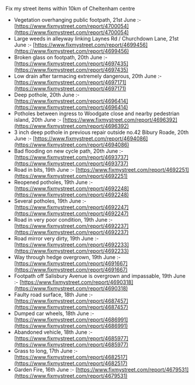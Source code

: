Fix my street items within 10km of Cheltenham centre

<!-- fix_marker starts -->

- Vegetation overhanging public footpath, 21st June :- [https://www.fixmystreet.com/report/4700054](https://www.fixmystreet.com/report/4700054)
- Large weeds in alleyway linking Laynes Rd / Churchdown Lane, 21st June :- [https://www.fixmystreet.com/report/4699456](https://www.fixmystreet.com/report/4699456)
- Broken glass on footpath, 20th June :- [https://www.fixmystreet.com/report/4697435](https://www.fixmystreet.com/report/4697435)
- Low drain after tarmacing extremely dangerous, 20th June :- [https://www.fixmystreet.com/report/4697171](https://www.fixmystreet.com/report/4697171)
- Deep pothole, 20th June :- [https://www.fixmystreet.com/report/4696414](https://www.fixmystreet.com/report/4696414)
- Potholes between ingress to Woodgate close and nearby pedestrian island, 20th June :- [https://www.fixmystreet.com/report/4696392](https://www.fixmystreet.com/report/4696392)
- 3 inch deep pothole in previous repair outside no.42 Bibury Roade, 20th June :- [https://www.fixmystreet.com/report/4694086](https://www.fixmystreet.com/report/4694086)
- Bad flooding on new cycle path, 20th June :- [https://www.fixmystreet.com/report/4693737](https://www.fixmystreet.com/report/4693737)
- Road in bits, 19th June :- [https://www.fixmystreet.com/report/4692251](https://www.fixmystreet.com/report/4692251)
- Reopened potholes, 19th June :- [https://www.fixmystreet.com/report/4692248](https://www.fixmystreet.com/report/4692248)
- Several potholes, 19th June :- [https://www.fixmystreet.com/report/4692247](https://www.fixmystreet.com/report/4692247)
- Road in very poor condition, 19th June :- [https://www.fixmystreet.com/report/4692237](https://www.fixmystreet.com/report/4692237)
- Road mirror very dirty, 19th June :- [https://www.fixmystreet.com/report/4692233](https://www.fixmystreet.com/report/4692233)
- Way through hedge overgrown, 19th June :- [https://www.fixmystreet.com/report/4691667](https://www.fixmystreet.com/report/4691667)
- Footpath off Salisbury Avenue is overgrown and impassable, 19th June :- [https://www.fixmystreet.com/report/4690318](https://www.fixmystreet.com/report/4690318)
- Faulty road surface, 18th June :- [https://www.fixmystreet.com/report/4687457](https://www.fixmystreet.com/report/4687457)
- Dumped car wheels, 18th June :- [https://www.fixmystreet.com/report/4686991](https://www.fixmystreet.com/report/4686991)
- Abandoned vehicle, 18th June :- [https://www.fixmystreet.com/report/4685977](https://www.fixmystreet.com/report/4685977)
- Grass to long, 17th June :- [https://www.fixmystreet.com/report/4682517](https://www.fixmystreet.com/report/4682517)
- Garden Fire, 16th June :- [https://www.fixmystreet.com/report/4679531](https://www.fixmystreet.com/report/4679531)

<!-- fix_marker ends -->